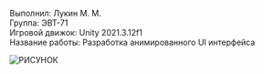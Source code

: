 Выполнил: Лукин М. М.  
Группа: ЭВТ-71  
Игровой движок: Unity 2021.3.12f1  
Название работы: Разработка анимированного UI интерфейса  

![РИСУНОК](https://gspics.org/images/2022/12/02/0Xlyys.png)